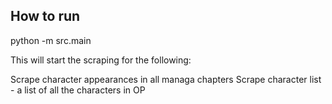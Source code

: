 ## How to run 

python -m src.main

This will start the scraping for the following:

Scrape character appearances in all managa chapters
Scrape character list - a list of all the characters in OP
